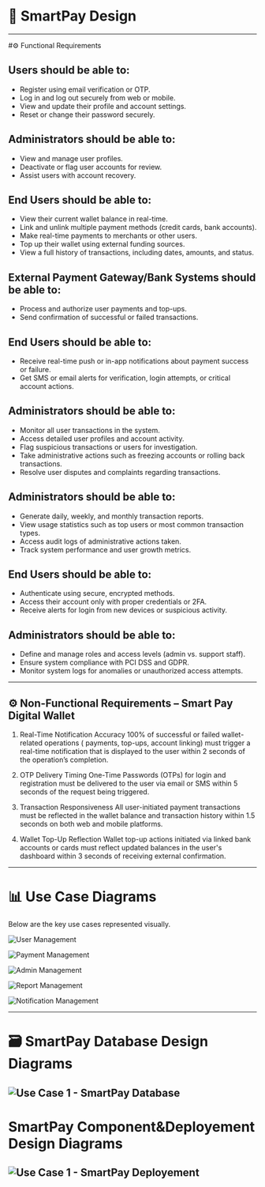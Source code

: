 # 📱 SmartPay Design

---
#⚙️ Functional Requirements

## Users should be able to:
- Register using email verification or OTP.
- Log in and log out securely from web or mobile.
- View and update their profile and account settings.
- Reset or change their password securely.

## Administrators should be able to:
- View and manage user profiles.
- Deactivate or flag user accounts for review.
- Assist users with account recovery.


## End Users should be able to:
- View their current wallet balance in real-time.
- Link and unlink multiple payment methods (credit cards, bank accounts).
- Make real-time payments to merchants or other users.
- Top up their wallet using external funding sources.
- View a full history of transactions, including dates, amounts, and status.

## External Payment Gateway/Bank Systems should be able to:
- Process and authorize user payments and top-ups.
- Send confirmation of successful or failed transactions.


## End Users should be able to:
- Receive real-time push or in-app notifications about payment success or failure.
- Get SMS or email alerts for verification, login attempts, or critical account actions.


## Administrators should be able to:
- Monitor all user transactions in the system.
- Access detailed user profiles and account activity.
- Flag suspicious transactions or users for investigation.
- Take administrative actions such as freezing accounts or rolling back transactions.
- Resolve user disputes and complaints regarding transactions.


## Administrators should be able to:
- Generate daily, weekly, and monthly transaction reports.
- View usage statistics such as top users or most common transaction types.
- Access audit logs of administrative actions taken.
- Track system performance and user growth metrics.


## End Users should be able to:
- Authenticate using secure, encrypted methods.
- Access their account only with proper credentials or 2FA.
- Receive alerts for login from new devices or suspicious activity.

## Administrators should be able to:
- Define and manage roles and access levels (admin vs. support staff).
- Ensure system compliance with PCI DSS and GDPR.
- Monitor system logs for anomalies or unauthorized access attempts.

---

## ⚙️ Non-Functional Requirements – Smart Pay Digital Wallet
1. Real-Time Notification Accuracy
100% of successful or failed wallet-related operations ( payments, top-ups, account linking) must trigger a real-time notification that is displayed to the user within 2 seconds of the operation’s completion.

2. OTP Delivery Timing
One-Time Passwords (OTPs) for login and registration must be delivered to the user via email or SMS within 5 seconds of the request being triggered.

3. Transaction Responsiveness
All user-initiated payment transactions must be reflected in the wallet balance and transaction history within 1.5 seconds on both web and mobile platforms.

4. Wallet Top-Up Reflection
Wallet top-up actions initiated via linked bank accounts or cards must reflect updated balances in the user's dashboard within 3 seconds of receiving external confirmation.


---
# 📊 Use Case Diagrams

Below are the key use cases represented visually.

![User Management](UseCases/UserManagement.png)

![Payment Management](UseCases/PaymentManagement.png)


![Admin Management](UseCases/AdminManagement.png)
 
![Report Management](UseCases/ReportManagement.png)

![Notification Management](UseCases/NotificationManagement.png)

---
# 🗃️ SmartPay Database Design Diagrams
![Use Case 1 - SmartPay Database](Database/database.png)
---

# SmartPay Component&Deployement Design Diagrams
![Use Case 1 - SmartPay Deployement](Deployement/deployement.png)
---